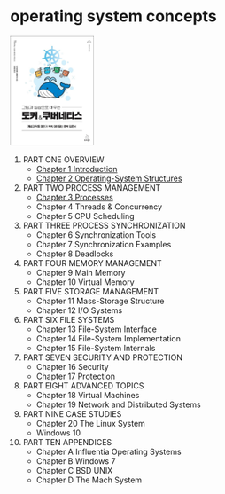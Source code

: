# operating system concepts

<img src="img.png"  width="30%"/>

1. PART ONE OVERVIEW
    - [Chapter 1  Introduction](Chapter_1_Introduction/README.md)
    - [Chapter 2 Operating-System Structures](Chapter_2_Operating_System_Structures/README.md)
2. PART TWO PROCESS MANAGEMENT
    - [Chapter 3 Processes](Chapter_3_Processes/README.md)
    - Chapter 4 Threads & Concurrency
    - Chapter 5 CPU Scheduling
3. PART THREE PROCESS SYNCHRONIZATION
    - Chapter 6 Synchronization Tools
    - Chapter 7 Synchronization Examples
    - Chapter 8 Deadlocks
4. PART FOUR MEMORY MANAGEMENT
    - Chapter 9 Main Memory
    - Chapter 10 Virtual Memory
5. PART FIVE STORAGE MANAGEMENT
    - Chapter 11 Mass-Storage Structure
    - Chapter 12 I/O Systems
6. PART SIX FILE SYSTEMS
    - Chapter 13 File-System Interface
    - Chapter 14 File-System Implementation
    - Chapter 15 File-System Internals
7. PART SEVEN SECURITY AND PROTECTION
    - Chapter 16 Security
    - Chapter 17 Protection
8. PART EIGHT ADVANCED TOPICS
    - Chapter 18 Virtual Machines
    - Chapter 19 Network and Distributed Systems
9. PART NINE CASE STUDIES
    - Chapter 20 The Linux System
    - Windows 10
10. PART TEN APPENDICES
    - Chapter A Influentia Operating Systems
    - Chapter B Windows 7
    - Chapter C BSD UNIX
    - Chapter D The Mach System
